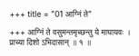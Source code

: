 +++
title = "01 आग्निं ते"

+++
आग्निं ते वसुमन्तमृच्छन्तु ये माघायवः ।  
प्राच्या दिशो ऽभिदासान् ॥ १ ॥